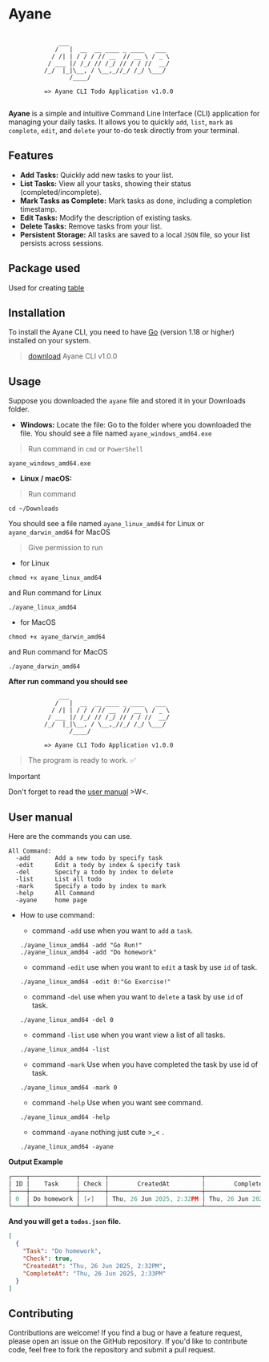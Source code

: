 # Ayane

```
          
              ___                            
             /   |  __  __ ____ _ ____   ___ 
            / /| | / / / // __  // __ \ / _ \
           / ___ |/ /_/ // /_/ // / / //  __/
          /_/  |_|\__, / \__,_//_/ /_/ \___/ 
                 /____/                      
          
          => Ayane CLI Todo Application v1.0.0 


```

**Ayane** is a simple and intuitive Command Line Interface (CLI) application for managing your daily tasks. It allows you to quickly `add`, `list`, `mark` as `complete`, `edit`, and `delete` your to-do tesk directly from your terminal.

## Features
- **Add Tasks:** Quickly add new tasks to your list.
- **List Tasks:** View all your tasks, showing their status (completed/incomplete).
- **Mark Tasks as Complete:** Mark tasks as done, including a completion timestamp.
- **Edit Tasks:** Modify the description of existing tasks.
- **Delete Tasks:** Remove tasks from your list.
- **Persistent Storage:** All tasks are saved to a local `JSON` file, so your list persists across sessions.
## Package used
Used for creating [table](https://github.com/aquasecurity/table)
## Installation
To install the Ayane CLI, you need to have [Go](https://go.dev/doc/install) (version 1.18 or higher) installed on your system. 
> [download](https://github.com/Arismonx/ayane/releases/tag/v1.0.0) Ayane CLI v1.0.0

## Usage
Suppose you downloaded the `ayane` file and stored it in your Downloads folder.

- **Windows:**
Locate the file: Go to the folder where you downloaded the file. You should see a file named `ayane_windows_amd64.exe`

>Run command in `cmd` or `PowerShell`
```
ayane_windows_amd64.exe
```

- **Linux / macOS:**
>Run command
```
cd ~/Downloads
```
You should see a file named `ayane_linux_amd64` for Linux or `ayane_darwin_amd64` for MacOS

>Give permission to run
 - for Linux
```
chmod +x ayane_linux_amd64
```
and Run command for Linux
```
./ayane_linux_amd64
```
- for MacOS
```
chmod +x ayane_darwin_amd64
```
and Run command for MacOS
```
./ayane_darwin_amd64
```
 **After run command you should see**
```
              ___                            
             /   |  __  __ ____ _ ____   ___ 
            / /| | / / / // __  // __ \ / _ \
           / ___ |/ /_/ // /_/ // / / //  __/
          /_/  |_|\__, / \__,_//_/ /_/ \___/ 
                 /____/                      
          
          => Ayane CLI Todo Application v1.0.0 
```
> The program is ready to work. :white_check_mark:

> [!IMPORTANT]
> Don't forget to read the [user manual](https://github.com/Arismonx/ayane/tree/main?tab=readme-ov-file#user-manual)  >W<.

## User manual
Here are the commands you can use.
```
All Command: 
  -add       Add a new todo by specify task
  -edit      Edit a tody by index & specify task
  -del       Specify a todo by index to delete
  -list      List all todo
  -mark      Specify a todo by index to mark
  -help      All Command
  -ayane     home page
```
- How to use command:
  
  - command `-add` use when you want to `add` a `task`.
    
  ```
  ./ayane_linux_amd64 -add "Go Run!"
  ./ayane_linux_amd64 -add "Do homework"
  ```
  
  - command `-edit` use when you want to `edit` a task by use `id` of task.


  ```
  ./ayane_linux_amd64 -edit 0:"Go Exercise!"
  ```


  - command `-del` use when you want to `delete` a task by use `id` of task.
         
  ```
  ./ayane_linux_amd64 -del 0
  ```
  
  - command `-list` use when you want view a list of all tasks.


  ```
  ./ayane_linux_amd64 -list
  ```

  - command `-mark` Use when you have completed the task by use id of task.

  ```
  ./ayane_linux_amd64 -mark 0
  ```

  - command `-help` Use when you want see command.

  ```
  ./ayane_linux_amd64 -help
  ```

  - command `-ayane` nothing just cute >_< .
  ```
  ./ayane_linux_amd64 -ayane
  ```

**Output Example**
```go
┌────┬─────────────┬───────┬──────────────────────────┬──────────────────────────┐
│ ID │    Task     │ Check │        CreatedAt         │        CompleteAt        │
├────┼─────────────┼───────┼──────────────────────────┼──────────────────────────┤
│ 0  │ Do homework │ [✓]   │ Thu, 26 Jun 2025, 2:32PM │ Thu, 26 Jun 2025, 2:33PM │
└────┴─────────────┴───────┴──────────────────────────┴──────────────────────────┘
```
**And you will get a `todos.json` file.**
```json
[
  {
    "Task": "Do homework",
    "Check": true,
    "CreatedAt": "Thu, 26 Jun 2025, 2:32PM",
    "CompleteAt": "Thu, 26 Jun 2025, 2:33PM"
  }
]
```
## Contributing
Contributions are welcome! If you find a bug or have a feature request, please open an issue on the GitHub repository. If you'd like to contribute code, feel free to fork the repository and submit a pull request.
  

  
